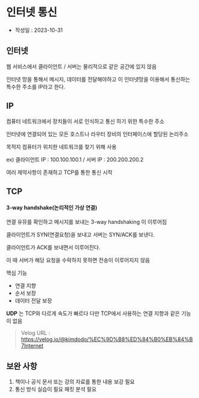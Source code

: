 # 인터넷 통신
- 작성일 : 2023-10-31

## 인터넷
웹 서비스에서 클라이언트 / 서버는 물리적으로 같은 공간에 있지 않음

인터넷 망을 통해서 메시지, 데이터를 전달해야하고
이 인터넷망을 이용해서 통신하는 특수한 주소를 IP라고 한다.

## IP
컴퓨터 네트워크에서 장치들이 서로 인식하고 통신 하기 위한 특수한 주소

인터넷에 연결되어 있는 모든 호스트나 라우터 장비의 인터페이스에 할당된 논리주소

목적지 컴퓨터가 위치한 네트워크를 찾기 위해 사용

ex) 클라이언트 IP : 100.100.100.1 / 서버 IP : 200.200.200.2

여러 제약사항이 존재하고 TCP를 통한 통신 시작

## TCP
#### 3-way handshake(논리적인 가상 연결)

연결 유뮤를 확인하고 메시지를 보내는 3-way handshaking 이 이루어짐

클라이언트가 SYN(연결요청)을 보내고 서버는 SYN/ACK를 보낸다.

클라이언트가 ACK를 보내면서 이루어진다.

이 때 서버가 해당 요청을 수락하지 못하면 전송이 이루어지지 않음

핵심 기능

- 연결 지향
- 순서 보장
- 데이터 전달 보장

**UDP** 는 TCP와 다르게 속도가 빠르다
다만 TCP에서 사용하는 연결 지향과 같은 기능이 없음


> Velog URL : https://velog.io/@kimdodo/%EC%9D%B8%ED%84%B0%EB%84%B7Internet

## 보완 사항
1. 책이나 공식 문서 또는 강의 자료를 통한 내용 보강 필요
2. 통신 방식 실습이 필요 패킷 분석 필요